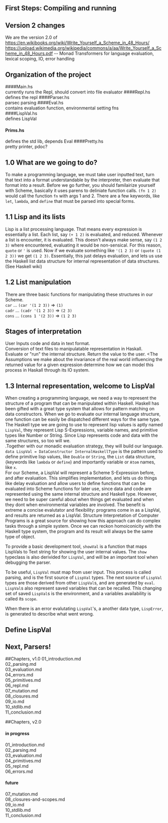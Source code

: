 First Steps: Compiling and running
------------

## Version 2 changes
We are the version 2.0 of https://en.wikibooks.org/wiki/Write_Yourself_a_Scheme_in_48_Hours/
https://upload.wikimedia.org/wikipedia/commons/a/aa/Write_Yourself_a_Scheme_in_48_Hours.pdf
-- Monad Transformers for language evaluation, lexical scoping, IO, error handling    


## Organization of the project
####Main.hs    
currently runs the Repl, should convert into file evaluator
####Repl.hs
defines the repl 
####Parser.hs    
parsec parsing
####Eval.hs      
contains evaluation function, environmental setting fns  
####LispVal.hs    
defines LispVal
#### Prims.hs
defines the std lib, depends Eval
####Pretty.hs    
pretty printer, pdoc?

## 1.0 What are we going to do?
To make a programming language, we must take user inputted text, turn that text into
a format understandable by the interpreter, then evaluate that format into a result. 
Before we go further, you should familairize yourself with Scheme, basically it uses
parens to deliniate function calls. `(fn 1 2)` would call the function `fn` with args
1 and 2. There are a few keywords, like `let`, `lambda`, and `define` that must be 
parsed into special forms. 


## 1.1 Lisp and its lists
Lisp is a list processing language. That means every expression is essentially a list. 
Each list, say `(+ 1 2)` is evaluated, and reduced. Whenever a list is encounter, it
is evaluated. This doesn't always make sense, say `(1 2 3)` where encountered, evaluating
it would be non-sensical. For this reason, `quote` or `'` is used. Now if we evaluate
something like `'(1 2 3)` or `(quote (1 2 3))` we get `(1 2 3)`. Essentially, this just delays evaluation, 
and lets us use the Haskell list data structure for internal representation of data structures. (See Haskell wiki)

## 1.2 List manipulation
There are three basic functions for manipulating these structures in our Scheme.     
`car`  ... `(car '(1 2 3))` => `(1)`   
`cadr` ... `(cadr '(1 2 3))` => `(2 3)`    
`cons` ... `(cons 1 '(2 3))` => `(1 2 3)`    

## Stages of interpretation
User Inputs code and data in text format.    
Conversion of text files to manipulatable representation in Haskall.     
Evaluate or "run" the internal structure. 
Return the value to the user. 
<The Assumptions we make about the invariance of the real world influencing the returned value for a given expression
determine how we can model this process in Haskall through its IO system. 

## 1.3 Internal representation, welcome to LispVal

When creating a programming language, we need a way to represent the structure of a program 
that can be manipulated within Haskell. Haskell has been gifted with a great type system that allows for pattern
matching on data constructors. When we go to evaluate our internal language structure, one function can be easily be dispatched
different ways for the same type. 
The Haskell type we are going to use to represent lisp values is aptly named `LispVal`, they represent Lisp
S-Expressions, variable names, and primitive types like Number or String. Since Lisp represents code and data with the
same structures, so too will we.   
.Together with our monadic evaluation strategy, they will build our language.
`data LispVal = DataConstructor InternalHaskellType` is the pattern used to define primitive
lisp values, like `Double` or `String`, the `List` data structure, {keywords like `lambda`
or `define`) and importantly variable or `Atom` names, like `x`.  
For our Scheme, a LispVal will represent a Scheme S-Expression before, and after evaluation. 
This simplifies implementation, and lets us do things like delay evaluation and allow 
users to define functions that can be evaluated into Scheme functions for later use, 
since data and code are represented using the same internal structure and Haskell type.
However, we need to be super careful about when things get evaluated and when they dont 
when environmental variables are involved. The benefit is extreme a concise evalutator
and  flexibility: programs come in as a LispVal, and results are returned as a LispVal. 
Structure Interpretation of Computer Programs is a great source for showing how this
approach can do complex tasks through a simple system.  Once we can reckon 
homoiconicity with the Haskell type system, the program and its result will always be the same type of object. 

To provide a basic development tool, `showVal` is a function that maps LispVals to 
Text string for showing the user internal values. The `show` typeclass is also 
derivided for `LispVal`, and will be an important tool when debugging the parser. 

To be useful, `LispVal` must map from user input. This process is called parsing, 
and is the first source of `LispVal` types. The next source of `LispVal` types are 
those derived from other `LispVal`s, and are generated by `eval`. `LispVal`s also
represent saved variables that can be recalled. This changing set of saved `LispVal`s
is the environment, and a variables availability is called its `scope`. 

When there is an error evalutating `LispVal`'s, a another data type, `LispError`, is
generated to describe what went wrong. 


## Define LispVal


## Next, Parsers!

##Chapters, v1.0
01_introduction.md    
02_parsing.md    
03_evaluation.md    
04_errors.md    
05_primitives.md    
06_repl.md    
07_mutation.md    
08_closures.md    
09_io.md    
10_stdlib.md    
11_conclusion.md    


##Chapters, v2.0
#### in progress
01_introduction.md    
02_parsing.md    
03_evaluation.md    
04_primitives.md    
05_repl.md    
06_errors.md    

#### future
07_mutation.md    
08_closures-and-scopes.md    
09_io.md    
10_stdlib.md    
11_conclusion.md    


